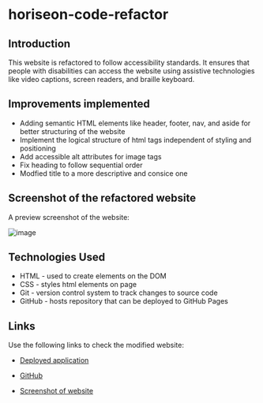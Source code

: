 # horiseon-code-refactor

## Introduction

This website is refactored to follow accessibility standards. It ensures that people with disabilities can access  the website using assistive technologies like video captions, screen readers, and braille keyboard.

## Improvements implemented

* Adding semantic HTML elements like header, footer, nav, and aside for better structuring of the website
* Implement the logical structure of html tags independent of styling and positioning
* Add accessible alt attributes for image tags
* Fix heading to follow sequential order
* Modfied title to a more descriptive and consice one


## Screenshot of the refactored website
A preview screenshot of the website:

![image](https://user-images.githubusercontent.com/47014539/146128412-422f3e9f-6be2-4dd3-820e-ff341b1c4af0.png)

## Technologies Used
- HTML - used to create elements on the DOM
- CSS - styles html elements on page
- Git - version control system to track changes to source code
- GitHub - hosts repository that can be deployed to GitHub Pages

## Links
Use the following links to check the modified website:

* [Deployed application](https://imanmansour86.github.io/horiseon-code-refactor/)

* [GitHub](https://github.com/imanmansour86/horiseon-code-refactor)

* [Screenshot of website](https://postimg.cc/9rRBdbkG)
  

